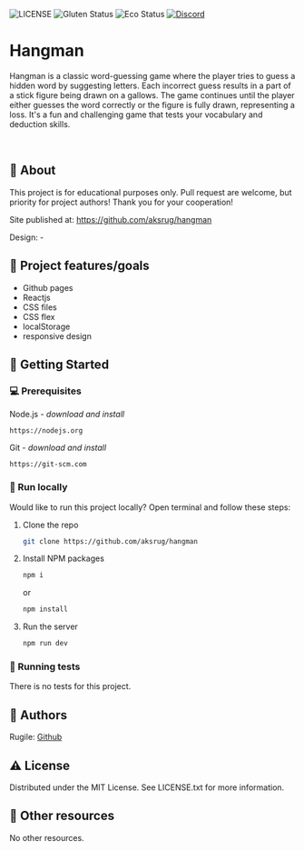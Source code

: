 ![LICENSE](https://img.shields.io/badge/license-MIT-blue.svg?style=flat-square)
![Gluten Status](https://img.shields.io/badge/Gluten-Free-green.svg)
![Eco Status](https://img.shields.io/badge/ECO-Friendly-green.svg)
[![Discord](https://discord.com/api/guilds/571393319201144843/widget.png)](https://discord.gg/dRwW4rw)

# Hangman

Hangman is a classic word-guessing game where the player tries to guess a hidden word by suggesting letters. Each incorrect guess results in a part of a stick figure being drawn on a gallows. The game continues until the player either guesses the word correctly or the figure is fully drawn, representing a loss. It's a fun and challenging game that tests your vocabulary and deduction skills.

<br>

## 🌟 About

This project is for educational purposes only. Pull request are welcome, but priority for project authors! Thank you for your cooperation!

Site published at: https://github.com/aksrug/hangman

Design: -

## 🎯 Project features/goals

-   Github pages
-   Reactjs
-   CSS files
-   CSS flex
-   localStorage
-   responsive design

## 🧰 Getting Started

### 💻 Prerequisites

Node.js - _download and install_

```
https://nodejs.org
```

Git - _download and install_

```
https://git-scm.com
```

### 🏃 Run locally

Would like to run this project locally? Open terminal and follow these steps:

1. Clone the repo
    ```sh
    git clone https://github.com/aksrug/hangman
    ```
2. Install NPM packages
    ```sh
    npm i
    ```
    or
    ```sh
    npm install
    ```
3. Run the server
    ```sh
    npm run dev
    ```

### 🧪 Running tests

There is no tests for this project.

## 👀 Authors

Rugile: [Github](https://github.com/aksrug)

## ⚠️ License

Distributed under the MIT License. See LICENSE.txt for more information.

## 🔗 Other resources

No other resources.